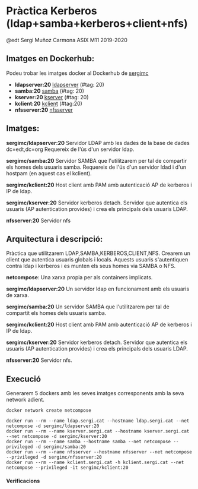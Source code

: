 # Pràctica Kerberos (ldap+samba+kerberos+client+nfs)
@edt Sergi Muñoz Carmona ASIX M11 2019-2020

## Imatges en Dockerhub:
Podeu trobar les imatges docker al Dockerhub de [sergimc](https://hub.docker.com/u/sergimc/)
* **ldapserver:20** [ldapserver](https://hub.docker.com/repository/docker/sergimc/ldapserver) (#tag: 20)
* **samba:20** [samba](https://hub.docker.com/repository/docker/sergimc/samba/general) (#tag: 20)
* **kserver:20** [kserver](https://hub.docker.com/repository/docker/sergimc/kserver) (#tag: 20)
* **kclient:20** [kclient](https://hub.docker.com/repository/docker/sergimc/kclient) (#tag:20)
* **nfsserver:20** [nfsserver]()

## Imatges:
**sergimc/ldapserver:20** Servidor LDAP amb les dades de la base de dades dc=edt,dc=org Requereix de l'ús d'un servidor ldap.

**sergimc/samba:20** Servidor SAMBA que l'utilitzarem per tal de compartir els homes dels usuaris samba. 
Requereix de l'ús d'un servidor ldad i d'un hostpam (en aquest cas el kclient).

**sergimc/kclient:20** Host client amb PAM amb autenticació AP de  kerberos i IP de ldap.

**sergimc/kserver:20** Servidor kerberos detach. Servidor que autentica els usuaris (AP autentication provides) i crea els principals dels usuaris LDAP.

 **nfsserver:20** Servidor nfs

## Arquitectura i descripció:

Pràctica que utilitzarem LDAP,SAMBA,KERBEROS,CLIENT,NFS. Crearem un client que autentica usuaris globals i locals. Aquests usuaris s'autentiquen contra ldap i kerberos i es munten els seus homes via SAMBA o NFS.

**netcompose**: Una xarxa propia per als containers implicats.

**sergimc/ldapserver:20**  Un servidor ldap en funcionament amb els usuaris de xarxa.

**sergimc/samba:20** Un servidor SAMBA que l'utilitzarem per tal de compartit els homes dels usuaris samba.

**sergimc/kclient:20** Host client amb PAM amb autenticació AP de  kerberos i IP de ldap.

**sergimc/kserver:20** Servidor kerberos detach. Servidor que autentica els usuaris (AP autentication provides) i crea els principals dels usuaris LDAP.

 **nfsserver:20** Servidor nfs.

## Execució

Generarem 5 dockers amb les seves imatges corresponents amb la seva network adient.

```
docker network create netcompose

docker run --rm --name ldap.sergi.cat --hostname ldap.sergi.cat --net netcompose -d sergimc/ldapserver:20
docker run --rm --name kserver.sergi.cat --hostname kserver.sergi.cat --net netcompose -d sergimc/kserver:20
docker run --rm --name samba --hostname samba --net netcompose --privileged -d sergimc/samba:20
docker run --rm --name nfsserver --hostname nfsserver --net netcompose --privileged -d sergimc/nfsserver:20
docker run --rm --name kclient.sergi.cat -h kclient.sergi.cat --net netcompose --privileged -it sergimc/kclient:20 
```

#### Verificacions

